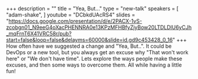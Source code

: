 +++
description = ""
title = "Yea, But..."
type = "new-talk"
speakers = [
        "adam-shake",
]
youtube = "DCbkdUAcRS4"
slides = "https://docs.google.com/presentation/d/e/2PACX-1vS-zcobgn01_N9eeG4oXacPHENNRA0e13KPzMFHBfyZjyBow20LTDLDlU6yCJh_mqFrnT6X41VRC58r/pub?start=false&loop=false&delayms=60000&slide=id.gd9c453428_0_16"
+++
How often have we suggested a change and "Yea, But..".  It could be DevOps or a new tool, but you always get an excuse why "That won't work here" or  "We don't have time".  Lets explore the ways people make these excuses, and then some ways to overcome them.  All while having a little fun!